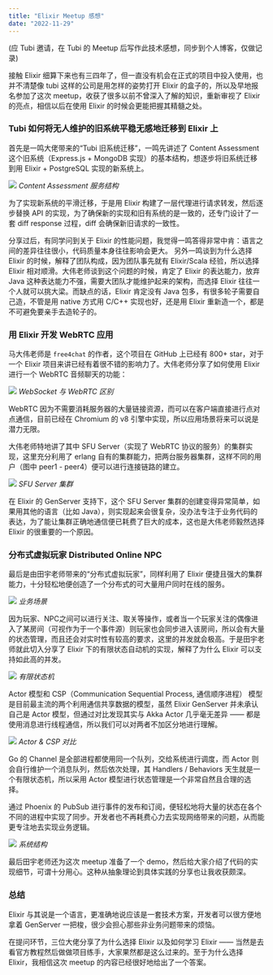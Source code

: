 ```yaml
---
title: "Elixir Meetup 感想"
date: "2022-11-29"
---
```


(应 Tubi 邀请，在 Tubi 的 Meetup 后写作此技术感想，同步到个人博客，仅做记录)

接触 Elixir 细算下来也有三四年了，但一直没有机会在正式的项目中投入使用，也并不清楚像 tubi 这样的公司是用怎样的姿势打开 Elixir 的盒子的，所以及早地报名参加了这次 meetup，收获了很多以前不曾深入了解的知识，重新审视了 Elixir 的亮点，相信以后在使用 Elixir 的时候会更能把握其精髓之处。

### Tubi 如何将无人维护的旧系统平稳无感地迁移到 Elixir 上

首先是一鸣大佬带来的“Tubi 旧系统迁移”，一鸣先讲述了 Content Assessment 这个旧系统（Express.js + MongoDB 实现）的基本结构，想逐步将旧系统迁移到用 Elixir + PostgreSQL 实现的新系统上。

![](/src/1.png)
*Content Assessment 服务结构*

为了实现新系统的平滑迁移，于是用 Elixir 构建了一层代理进行请求转发，然后逐步替换 API 的实现，为了确保新的实现和旧有系统的是一致的，还专门设计了一套 diff response 过程，diff 会确保新旧请求的一致性。

分享过后，有同学问到关于 Elixir 的性能问题，我觉得一鸣答得非常中肯：语言之间的差异往往很小，代码质量本身往往影响会更大。
另外一鸣谈到为什么选择 Elixir 的时候，解释了团队构成，因为团队事先就有 Elixir/Scala 经验，所以选择 Elixir 相对顺滑。大伟老师谈到这个问题的时候，肯定了 Elixir 的表达能力，放弃 Java 这种表达能力不强，需要大团队才能维护起来的架构，而选择 Elixir 往往一个人就可以挑大梁。而缺点的话，Elixir 肯定没有 Java 包多，有很多轮子需要自己造，不管是用 native 方式用 C/C++ 实现也好，还是用 Elixir 重新造一个，都是不可避免要亲手去造轮子的。

### 用 Elixir 开发 WebRTC 应用

马大伟老师是 `free4chat` 的作者，这个项目在 GitHub 上已经有 800+ star，对于一个 Elixir 项目来讲已经有着很不错的影响力了。大伟老师分享了如何使用 Elixir 进行一个 WebRTC 音频聊天的功能：

![](/src/2.png)
*WebSocket 与 WebRTC 区别*

WebRTC 因为不需要消耗服务器的大量链接资源，而可以在客户端直接进行点对点通信，目前已经在 Chromium 的 v8 引擎中实现，所以应用场景将来可以说是潜力无限。

大伟老师特地讲了其中 SFU Server（实现了 WebRTC 协议的服务）的集群实现，这里充分利用了 erlang 自有的集群能力，把两台服务器集群，这样不同的用户（图中 peer1 - peer4）便可以进行连接链路的建立。

![](/src/3.png)
*SFU Server 集群*

在 Elixir 的 GenServer 支持下，这个 SFU Server 集群的创建变得异常简单，如果用其他的语言（比如 Java），则实现起来会很复杂，没办法专注于业务代码的表达，为了能让集群正确地通信便已耗费了巨大的成本，这也是大伟老师毅然选择 Elixir 的很重要的一个原因。

### 分布式虚拟玩家 Distributed Online NPC

最后是由田宇老师带来的“分布式虚拟玩家”，同样利用了 Elixir 便捷且强大的集群能力，十分轻松地便创造了一个分布式的可大量用户同时在线的服务。

![](/src/4.png)
*业务场景*

因为玩家、NPC之间可以进行关注、取关等操作，或者当一个玩家关注的偶像进入了某房间（可视作为于一个事件源）则玩家也会同步进入该房间，所以会有大量的状态管理，而且还会对实时性有较高的要求，这里的并发就会极高。于是田宇老师就此切入分享了 Elixir 下的有限状态自动机的实现，解释了为什么 Elixir 可以支持如此高的并发。

![](/src/6.png)
*有限状态机*

Actor 模型和 CSP（Communication Sequential Process, 通信顺序进程） 模型是目前最主流的两个利用通信共享数据的模型，虽然 Elixir GenServer 并未承认自己是 Actor 模型，但通过对比发现其实与 Akka Actor 几乎毫无差异 —— 都是使用消息进行线程通信，所以我们可以对两者不加区分地进行理解。

![](/src/5.png)
*Actor & CSP 对比*

Go 的 Channel 是全部进程都使用同一个队列，交给系统进行调度，而 Actor 则会自行维护一个消息队列，然后依次处理，其 Handlers / Behaviors 天生就是一个有限状态机，所以采用 Actor 模型进行状态管理是一个非常自然且合理的选择。

通过 Phoenix 的 PubSub 进行事件的发布和订阅，便轻松地将大量的状态在各个不同的进程中实现了同步。开发者也不再耗费心力去实现网络带来的问题，从而能更专注地去实现业务逻辑。

![](/src/7.png)
*系统结构*

最后田宇老师还为这次 meetup 准备了一个 demo，然后给大家介绍了代码的实现细节，可谓十分用心。这种从抽象理论到具体实践的分享也让我收获颇深。

### 总结

Elixir 与其说是一个语言，更准确地说应该是一套技术方案，开发者可以很方便地拿着 GenServer 一把梭，很少会担心那些非业务问题带来的烦恼。

在提问环节，三位大佬分享了为什么选择 Elixir 以及如何学习 Elixir —— 当然是去看官方教程然后做做项目练手，大家果然都是这么过来的。至于为什么选择 Elixir，我相信这次 meetup 的内容已经很好地给出了一个答案。
